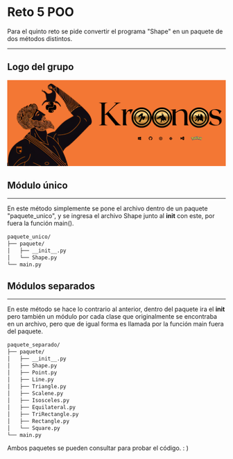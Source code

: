 # Reto 5 POO
Para el quinto reto se pide convertir el programa "Shape" en un paquete de dos métodos distintos.
***
## Logo del grupo
![Logo](https://github.com/NotName-K/POO-R2/blob/main/Screenshot%202025-09-23%20110719.png?raw=true)

## Módulo único
*** 
En este método simplemente se pone el archivo dentro de un paquete "paquete_unico", y se ingresa el archivo Shape junto al __init__ con este, por fuera la función main().
```
paquete_unico/
├── paquete/
│   ├── __init__.py
│   └── Shape.py
└── main.py
```
## Módulos separados
*** 
En este método se hace lo contrario al anterior, dentro del paquete ira el __init__ pero también un módulo por cada clase que originalmente se encontraba en un archivo, pero que de igual forma es llamada por la función main fuera del paquete.
```
paquete_separado/
├── paquete/
│   ├── __init__.py
│   ├── Shape.py
│   ├── Point.py
│   ├── Line.py
│   ├── Triangle.py
│   ├── Scalene.py
│   ├── Isosceles.py
│   ├── Equilateral.py
│   ├── TriRectangle.py
│   ├── Rectangle.py
│   └── Square.py
└── main.py
```
Ambos paquetes se pueden consultar para probar el código. : )
